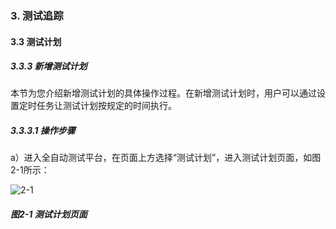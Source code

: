 ### 3. 测试追踪

#### 3.3 测试计划

##### 3.3.3 新增测试计划

本节为您介绍新增测试计划的具体操作过程。在新增测试计划时，用户可以通过设置定时任务让测试计划按规定的时间执行。

##### 3.3.3.1 操作步骤

a）进入全自动测试平台，在页面上方选择“测试计划”，进入测试计划页面，如图2-1所示：

![2-1](https://www.feisuanyz.com/fstest/cszz/jihua/newcsjh_1.png)

##### 图2-1 测试计划页面
